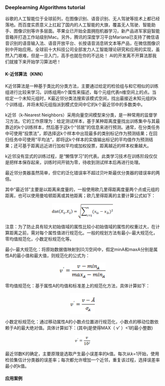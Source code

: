 ### Deeplearning Algorithms tutorial
谷歌的人工智能位于全球前列，在图像识别、语音识别、无人驾驶等技术上都已经落地。而百度实质意义上扛起了国内的人工智能的大旗，覆盖无人驾驶、智能助手、图像识别等许多层面。苹果业已开始全面拥抱机器学习，新产品进军家庭智能音箱并打造工作站级别Mac。另外，腾讯的深度学习平台Mariana已支持了微信语音识别的语音输入法、语音开放平台、长按语音消息转文本等产品，在微信图像识别中开始应用。全球前十大科技公司全部发力人工智能理论研究和应用的实现，虽然入门艰难，但是一旦入门，高手也就在你的不远处！
AI的开发离不开算法那我们就接下来开始学习算法吧！

#### K-近邻算法（KNN）

K近邻算法是一种基于类比的分类方法，主要通过给定的检验组与和它相似的训练组进行比较来学习。训练组用n个属性来描述，每个元组代表n维空间上的点。当给定一个未知元组时，K最近邻分类法搜索该模式空间，找出最接近未知元组的k个训练组，并将未知元组指派到模式空间中它的k个最近邻中的多数类中。

k近邻（k-Nearest Neighbors）采用向量空间模型来分类，是一种常用的监督学习方法。它的工作原理为：给定测试样本，基于某种距离度量找出训练集中与其最靠近的k个训练样本，然后基于这k个“邻居”的信息来进行预测。通常，在分类任务中可使用“投票法”，即选择这k个样本中出现最多的类别标记作为预测结果；在回归任务中可使用“平均法”，即将这k个样本的实值输出标记的平均值作为预测结果；还可基于距离远近进行加权平均或加权投票，距离越近的样本权重越大。

k近邻没有显式的训练过程，是“懒惰学习”的代表。此类学习技术在训练阶段仅仅是把样本保存起来，训练时间开销为零，待收到测试样本后再进行处理。

最近邻分类器虽然简单，但它的泛化错误率不超过贝叶斯最优分类器的错误率的两倍。


其中“最近邻”主要是以距离来度量的，一般使用欧几里得距离度量两个点或元组的距离，也可以使用曼哈顿距离或其他距离；欧几里得距离的主要计算公式如下：
<p align="center">
<img width="200" align="center" src="../../images/87.jpg" />
</p>

注意：为了防止具有较大初始值域的属性比较小初始值域的属性的权重过大，在计算距离之前，需对每个属性值进行规范化。一般的规划方法有最小-最大规范化，零均值规范化，小数定标规范化等。

最小-最大规范化：将原始数据值映射到[0,1]空间中，假定minA和maxA分别是属性A的最小值和最大值，则规范化的公式为：
<p align="center">
<img width="150" align="center" src="../../images/88.jpg" />
</p>
零均值规范化：基于属性A的均值和标准差上的规范化方法，具体计算如下：
<p align="center">
<img width="80" align="center" src="../../images/89.jpg" />
</p>

小数定标规范化：通过移动属性A的小数点位置进行规范化，小数点的移动位数依赖于A的最大绝对值。具体计算如下：(其中j是使得MAX（ v’ ）<1的最小整数)
<p align="center">
<img width="50" align="center" src="../../images/90.jpg" />
</p>

最近邻数K的确定，主要原理是选取产生最小误差率的k值。每次从k=1开始，使用检验集估计分类器的误差率；每次都允许增加一个近邻，重复该过程，选择误差率最小的k值。



#### 应用案例


```python
    
```


